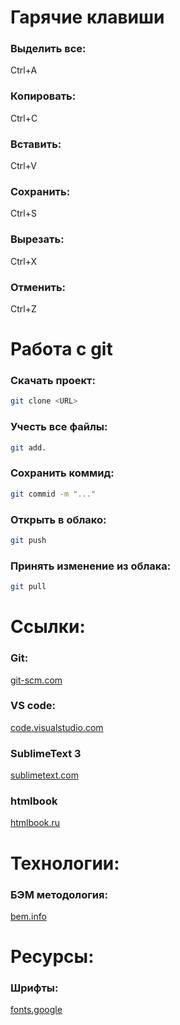 # Гарячие клавиши
### Выделить все:
Ctrl+A
### Копировать:
Ctrl+C
### Вставить:
Ctrl+V
### Сохранить:
Ctrl+S
### Вырезать:
Ctrl+X
### Отменить:
Ctrl+Z

# Работа с git
### Скачать проект:
```bash
git clone <URL>
```
### Учесть все файлы:
```bash
git add.
```
### Сохранить коммид:
```bash
git commid -m "..."
```
### Открыть в облако:
```bash
git push
```

### Принять изменение из облaка:
```bash
git pull
```
# Ссылки:
### Git:
[git-scm.com](https://git-scm.com)
### VS code:
[code.visualstudio.com](https://code.visualstudio.com/)
### SublimeText 3
[sublimetext.com](https://www.sublimetext.com/3)
### htmlbook
[htmlbook.ru](http://htmlbook.ru/)

# Технологии:
### БЭМ методология:
[bem.info](https://ru.bem.info/methodology/)

# Ресурсы:
### Шрифты:
[fonts.google](https://fonts.google.com/)